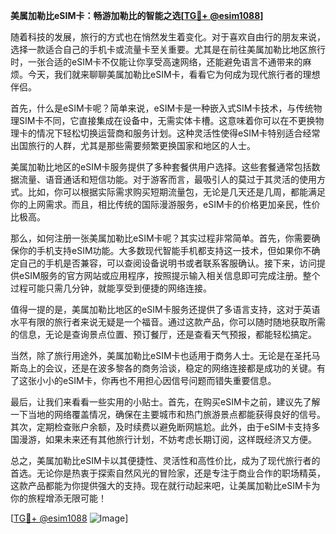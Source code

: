 **美属加勒比eSIM卡：畅游加勒比的智能之选[[TG💪+ @esim1088](https://t.me/s/esim1088)]**

随着科技的发展，旅行的方式也在悄然发生着变化。对于喜欢自由行的朋友来说，选择一款适合自己的手机卡或流量卡至关重要。尤其是在前往美属加勒比地区旅行时，一张合适的eSIM卡不仅能让你享受高速网络，还能避免语言不通带来的麻烦。今天，我们就来聊聊美属加勒比eSIM卡，看看它为何成为现代旅行者的理想伴侣。

首先，什么是eSIM卡呢？简单来说，eSIM卡是一种嵌入式SIM卡技术，与传统物理SIM卡不同，它直接集成在设备中，无需实体卡槽。这意味着你可以在不更换物理卡的情况下轻松切换运营商和服务计划。这种灵活性使得eSIM卡特别适合经常出国旅行的人群，尤其是那些需要频繁更换国家和地区的人士。

美属加勒比地区的eSIM卡服务提供了多种套餐供用户选择。这些套餐通常包括数据流量、语音通话和短信功能。对于游客而言，最吸引人的莫过于其灵活的使用方式。比如，你可以根据实际需求购买短期流量包，无论是几天还是几周，都能满足你的上网需求。而且，相比传统的国际漫游服务，eSIM卡的价格更加亲民，性价比极高。

那么，如何注册一张美属加勒比eSIM卡呢？其实过程非常简单。首先，你需要确保你的手机支持eSIM功能。大多数现代智能手机都支持这一技术，但如果你不确定自己的手机是否兼容，可以查阅设备说明书或者联系客服确认。接下来，访问提供eSIM服务的官方网站或应用程序，按照提示输入相关信息即可完成注册。整个过程可能只需几分钟，就能享受到便捷的网络连接。

值得一提的是，美属加勒比地区的eSIM卡服务还提供了多语言支持，这对于英语水平有限的旅行者来说无疑是一个福音。通过这款产品，你可以随时随地获取所需的信息，无论是查询景点位置、预订餐厅，还是查看天气预报，都能轻松搞定。

当然，除了旅行用途外，美属加勒比eSIM卡也适用于商务人士。无论是在圣托马斯岛上的会议，还是在波多黎各的商务洽谈，稳定的网络连接都是成功的关键。有了这张小小的eSIM卡，你再也不用担心因信号问题而错失重要信息。

最后，让我们来看看一些实用的小贴士。首先，在购买eSIM卡之前，建议先了解一下当地的网络覆盖情况，确保在主要城市和热门旅游景点都能获得良好的信号。其次，定期检查账户余额，及时续费以避免断网尴尬。此外，由于eSIM卡支持多国漫游，如果未来还有其他旅行计划，不妨考虑长期订阅，这样既经济又方便。

总之，美属加勒比eSIM卡以其便捷性、灵活性和高性价比，成为了现代旅行者的首选。无论你是热衷于探索自然风光的冒险家，还是专注于商业合作的职场精英，这款产品都能为你提供强大的支持。现在就行动起来吧，让美属加勒比eSIM卡为你的旅程增添无限可能！

[[TG💪+ @esim1088](https://t.me/s/esim1088) ![Image](https://i.postimg.cc/4NQfJmqS/Snipaste-2025-05-13-00-14-12.png)]